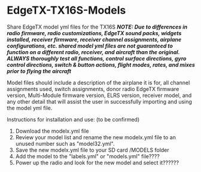 # EdgeTX-TX16S-Models
Share EdgeTX model yml files for the TX16S
***NOTE: Due to differences in radio firmware, radio customizations, EdgeTX sound packs, widgets installed, receiver firmware, receiver channel assignments, airplane configurations, etc. shared model yml files are not guaranteed to function on a different radio, receiver, and aircraft than the original.  ALWAYS thoroughly test all functions, control surface directions, gyro control directions, switch & button actions, flight modes, rates, and mixes prior to flying the aircraft***

Model files should include a description of the airplane it is for, all channel assignments used, switch assignments, donor radio EdgeTX firmware version, Multi-Module firmware version, ELRS version, receiver model, and any other detail that will assist the user in successfully importing and using the model yml file.

Instructions for installation and use: (to be confirmed)
1. Download the modelx.yml file
2. Review your model list and rename the new modelx.yml file to an unused number such as "model32.yml".
3. Save the new modelx.yml file to your SD card /MODELS folder
4. Add the model to the "labels.yml" or "models.yml" file????
5. Power up the radio and look for the new model and select it??????

